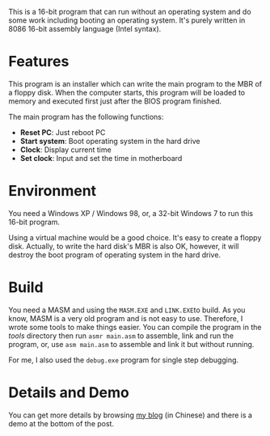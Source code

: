 This is a 16-bit program that can run without an operating system and do some work including booting an operating system. It's purely written in 8086 16-bit assembly language (Intel syntax).

# Features

This program is an installer which can write the main program to the MBR of a floppy disk. When the computer starts, this program will be loaded to memory and executed first just after the BIOS program finished.

The main program has the following functions:

* **Reset PC**: Just reboot PC
* **Start system**: Boot operating system in the hard drive
* **Clock**: Display current time
* **Set clock**: Input and set the time in motherboard

# Environment

You need a Windows XP / Windows 98, or, a 32-bit Windows 7 to run this 16-bit program.

Using a virtual machine would be a good choice. It's easy to create a floppy disk. Actually, to write the hard disk's MBR is also OK, however, it will destroy the boot program of operating system in the hard drive.

# Build

You need a MASM and using the `MASM.EXE` and `LINK.EXE`to build. As you know, MASM is a very old program and is not easy to use. Therefore, I wrote some tools to make things easier. You can compile the program in the *tools* directory then run `asmr main.asm` to assemble, link and run the program, or, use `asm main.asm` to assemble and link it but without running.

For me, I also used the `debug.exe` program for single step debugging.

# Details and Demo

You can get more details by browsing [my blog](https://debug.fanzheng.org/post/an-operating-system-independent-assembly-program.html) (in Chinese) and there is a demo at the bottom of the post.
